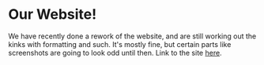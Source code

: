 # Our Website!

We have recently done a rework of the website, and are still working out the kinks with formatting and such. It's mostly fine, but certain parts like screenshots are going to look odd until then. Link to the site [here](https://concussion-studios.github.io/tfcs-website).
